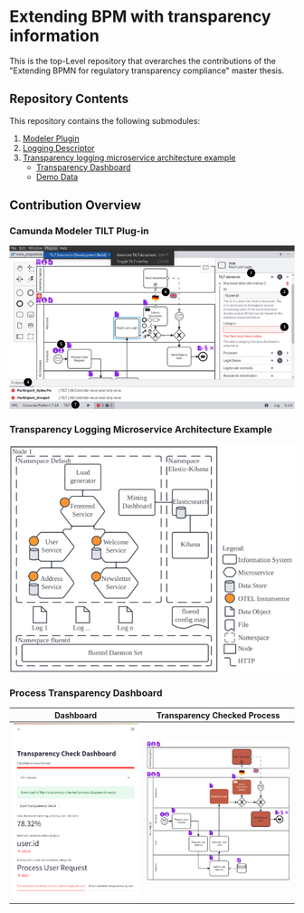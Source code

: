 # Extending BPM with transparency information
This is the top-Level repository that overarches the contributions of the "Extending BPMN for regulatory transparency compliance" master thesis.

## Repository Contents
This repository contains the following submodules:

1. [Modeler Plugin](./modeler-plugin/)
2. [Logging Descriptor](./tilt-logging-descriptor/)
3. [Transparency logging microservice architecture example](./transparency-logging-example/)
    - [Transparency Dashboard](./transparency-logging-example/src/mining-dashboard/)
    - [Demo Data](./transparency-logging-example/src/mining-dashboard/app/data/)

## Contribution Overview
### Camunda Modeler TILT Plug-in
![Plugin UI](./img/UI-Overview.png)

### Transparency Logging Microservice Architecture Example
![Architecture overview](./img/Microservice%20Architecture.png)

### Process Transparency Dashboard

|Dashboard|Transparency Checked Process|
|---|---|
|![Transparency Dashboard](./img/dashboard.png)|![Architecture overview](./img/enhanced-normative-process.png)|